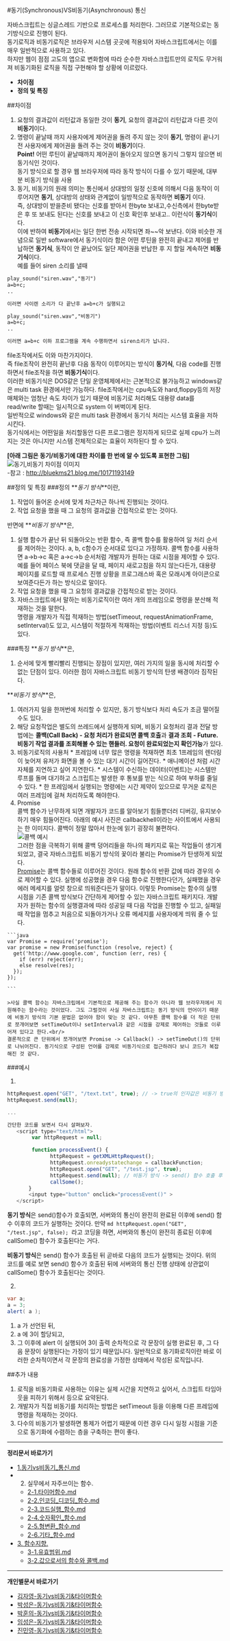 #동기(Synchronous)VS비동기(Asynchronous) 통신

자바스크립트는 싱글스레드 기반으로 프로세스를 처리한다. 그러므로 기본적으로는 동기방식으로 진행이 된다.<br/>
동기로직과 비동기로직은 브라우저 시스템 곳곳에 적용되어 자바스크립트에서는 이를 매우 일반적으로 사용하고 있다.<br/>
하지만 웹이 점점 고도의 앱으로 변화함에 따라 순수한 자바스크립트만의 로직도 무거워져 비동기화된 로직을 직접 구현해야 할 상황에 이르렀다.

* **차이점**
* **정의 및 특징**

##차이점

  1. 요청의 결과값이 리턴값과 동일한 것이 **동기**, 요청의 결과값이 리턴값과 다른 것이 **비동기**이다.
  2. 명령이 끝날때 까지 사용자에게 제어권을 돌려 주지 않는 것이 **동기**, 명령이 끝나기전 사용자에게 제어권을 돌려 주는 것이 **비동기**이다.<br/>
  **Point!** 어떤 루틴이 끝날때까지 제어권이 돌아오지 않으면 동기식 그렇지 않으면 비동기식인 것이다.
  <br/>동기 방식으로 할 경우 웹 브라우저에 따라 동작 방식이 다를 수 있기 때문에, 대부분 비동기 방식을 사용
  3. 동기, 비동기의 원래 의미는 통신에서 상대방의 일정 신호에 의해서 다음 동작이 이루어지면 **동기**, 상대방의 상태와 관계없이 일방적으로 동작하면 **비동기** 이다.<br>
  즉, 상대방이 받을준비 됐다는 신호를 받아서 한byte 보내고,수신측에서 한byte받은 후 또 보내도 된다는 신호를 보내고 이 신호 확인후 보내고.. 이런식이 **동기식**이다.<br>
  이에 반하여 **비동기**에서는 일단 한번 전송 시작되면 좌~~악 보낸다. 이와 비슷한 개념으로 일반 software에서 동기식이라 함은 어떤 루틴을 완전히 끝내고 제어를 반납하면 **동기식**, 동작이 안 끝났어도 일단 제어권을 반납한 후 지 할일 계속하면 **비동기식**이다.<br>
  예를 들어 siren 소리를 낼때<br>

  ```md
  play_sound("siren.wav","동기")
  a=b+c;
  ..

  이러면 사이렌 소리가 다 끝난후 a=b+c가 실행되고

  play_sound("siren.wav","비동기")
  a=b+c;
  ..

  이러면 a=b+c 이하 프로그램을 계속 수행하면서 siren소리가 납니다.
  ```

  file조작에서도 이와 마찬가지이다.<br>
  즉 file조작이 완전히 끝난후 다음 동작이 이루어지는 방식이 **동기식**, 다음 code를 진행하면서 file조작을 하면 **비동기식**이다.<br>
  이러한 비동기식은 DOS같은 단일 운영체제에서는 근본적으로 불가능하고 windows같은 multi task 환경에서만 가능하다. file조작에서는 cpu속도와 hard,floppy등의 저장매체와는 엄청난 속도 차이가 있기 때문에 비동기로 처리해도 대용량 data를 read/write 할때는 일시적으로 system 이 버벅이게 된다.<br>
  일반적으로 windows와 같은 multi task 환경에서 동기식 처리는 시스템 효율을 저하 시킨다.<br>
  동기식에서는 어떤일을 처리할동안 다른 프로그램은 정지하게 되므로 실제 cpu가 느려지는 것은 아니지만 시스템 전체적으로는 효율이 저하된다 할 수 있다.

  **[아래 그림은 동기/비동기에 대한 차이를 한 번에 알 수 있도록 표현한 그림]**
  ![동기,비동기 차이점 이미지](../images/seongeun_01.jpg)<br/>
  -참고 : http://bluekms21.blog.me/10171193149

##정의 및 특징
###정의
**_동기 방식_**이란,
  1. 작업이 들어온 순서에 맞게 차근차근 하나씩 진행되는 것이다.
  2. 작업 요청을 했을 때 그 요청의 결과값을 간접적으로 받는 것이다.

반면에 **_비동기 방식_**은,
  1. 실행 함수가 끝난 뒤 되돌아오는 반환 함수, 즉 콜백 함수를 활용하여 일 처리 순서를 제어하는 것이다. a, b, c함수가 순서대로 있다고 가정하자. 콜백 함수를 사용하면 a->b->c 혹은 a->c->b 순서처럼 개발자가 원하는 대로 시점을 제어할 수 있다. 예를 들어 페이스 북에 댓글을 달 때, 페이지 새로고침을 하지 않는다든가, 대용량 페이지를 로드할 때 프로세스 진행 상황을 프로그래스바 혹은 모래시계 아이콘으로 보여준다든가 하는 방식으로 말이다.
  2. 작업 요청을 했을 때 그 요청의 결과값을 간접적으로 받는 것이다.
  3. 자바스크립트에서 말하는 비동기로직이란 여러 개의 프레임으로 명령을 분산해 적재하는 것을 말한다.<br/>
  명령을 개발자가 직접 적재하는 방법(setTimeout, requestAnimationFrame, setInterval)도 있고, 시스템이 적절하게 적재하는 방법(이벤트 리스너 지정 등)도 있다.

###특징
**_동기 방식_**은,
  1. 순서에 맞게 빨리빨리 진행되는 장점이 있지만, 여러 가지의 일을 동시에 처리할 수 없는 단점이 있다. 이러한 점이 자바스크립트 비동기 방식의 탄생 배경이라 짐작된다.

**_비동기 방식_**은,
  1. 여러가지 일을 한꺼번에 처리할 수 있지만, 동기 방식보다 처리 속도가 조금 떨어질 수도 있다.
  2. 해당 요청작업은 별도의 쓰레드에서 실행하게 되며, 비동기 요청처리 결과 전달 방법에는 **콜백(Call Back) - 요청 처리가 완료되면 콜백 호출**과 **결과 조회 - Future. 비동기 작업 결과를 조회해볼 수 있는 핸들러. 요청이 완료되었는지 확인가능**가 있다.
  3. 비동기로직의 사용처
    * 프레임에 너무 많은 명령을 적재하면 최초 1프레임의 렌더링이 늦어져 유저가 화면을 볼 수 있는 대기 시간이 길어진다.
    * 애니메이션 처럼 시간자체를 지연하고 싶어 지연한다.
    * 시스템이 수신하는 데이터(이벤트)는 시스템만 루프를 돌며 대기하고 스크립트는 발생한 후 통보를 받는 식으로 하여 부하를 줄일 수 있다.
    * 한 프레임에서 실행되는 명령에는 시간 제약이 있으므로 무거운 로직은 여러 프레임에 걸쳐 처리하도록 해야한다.
  4. Promise<br/>
    콜백 함수가 난무하게 되면 개발자가 코드를 알아보기 힘들뿐더러 디버깅, 유지보수 하기 매우 힘들어진다. 아래의 예시 사진은 callbackhell이라는 사이트에서 사용되는 한 이미지다. 콜백이 정말 많아서 한눈에 읽기 굉장히 불편하다.<br/>
    ![콜백 예시](../images/01_img01_kjay.png)<br/>
    그러한 점을 극복하기 위해 콜백 덩어리들을 하나의 패키지로 묶는 작업들이 생기게 되었고, 결국 자바스크립트 비동기 방식의 꽃이라 불리는 Promise가 탄생하게 되었다.<br/>
     [Promise](https://www.npmjs.com/package/promise)는 콜백 함수들로 이루어진 것이다.
     원래 함수의 반환 값에 따라 경우의 수로 제어할 수 있다. 실행에 성공했을 경우 다음 함수로 진행한다던가,  실패했을 경우 에러 메세지를 얼럿 창으로 띄워준다든가 말이다. 이렇듯 Promise는 함수의 실행 시점을 기존 콜백 방식보다 간단하게 제어할 수 있는 자바스크립트 패키지다. 개발자가 원하는 함수의 실행결과에 따라 성공일 때 다음 작업을 진행할 수 있고, 실패일 때 작업을 멈추고 처음으로 되돌아가거나 오류 메세지를 사용자에게 띄워 줄 수 있다.<br/>

    ```java
    var Promise = require('promise');
    var promise = new Promise(function (resolve, reject) {
      get('http://www.google.com', function (err, res) {
        if (err) reject(err);
        else resolve(res);
      });
    });

    ```
    
    >사실 콜백 함수는 자바스크립에서 기본적으로 제공해 주는 함수가 아니라 웹 브라우저에서 지원해주는 함수라는 것이었다. 그도 그럴것이 사실 자바스크립트는 동기 방식의 언어이기 때문에 비동기 방식의 기본 문법은 없어야 함이 맞는 것 같다. 아무튼 콜백 함수를 더 작은 단위로 쪼개어보면 setTimeOut이나 setInterval과 같은 시점을 강제로 제어하는 것들로 이루어져 있다고 한다.<br/>
    결론적으로 큰 단위에서 쪼개어보면 Promise -> Callback() -> setTimeOut()의 단위로 나뉘어진다. 동기식으로 구성된 언어를 강제로 비동기식으로 접근하려다 보니 코드가 복잡해진 것 같다.

###예시

1.
```javascript
httpRequest.open("GET", "/text.txt", true); // -> true의 인자값은 비동기 방식으로 호출
httpRequest.send(null);

...

간단한 코드를 보면서 다시 살펴보자.
   <script type="text/html">
        var httpRequest = null;

        function processEvent() {
              httpRequest = getXMLHttpRequest();
              httpRequest.onreadystatechange = callbackFunction;
              httpRequest.open("GET", "/test.jsp", true);
              httpRequest.send(null); // 비동기 방식 -> send() 함수 호출 후 바로 callSome(); 코드를 실행
              callSome();
       }
       <input type="button" onclick="processEvent()" >
   </script>

```

**동기 방식**은 send()함수가 호출되면, 서버와의 통신이 완전히 완료된 이후에 send() 함수 이후의 코드가 실행하는 것이다. 만약 ```md httpRequest.open("GET", "/test.jsp", false); ```라고 코딩을 하면, 서버와의 통신이 완전히 종료된 이후에 callSome() 함수가 호출된다는 거다.

**비동기 방식**은 send() 함수가 호출된 뒤 곧바로 다음의 코드가 실행되는 것이다. 위의 코드를 예로 보면 send() 함수가 호출된 뒤에 서버와의 통신 진행 상태에 상관없이 callSome() 함수가 호출된다는 것이다.

2.
```java
var a;
a = 3;
alert( a );
```
  1. a 가 선언된 뒤,
  2. a 에 3이 할당되고,
  3. 그 이후에 alert 이 실행되어 3이 출력
순차적으로 각 문장이 실행 완료된 후, 그 다음 문장이 실행된다는 가정이 있기 때문입니다.
일반적으로 동기화로직이란 바로 이러한 순차적이면서 각 문장의 완료성을 가정한 상태에서 작성된 로직입니다.

##추가 내용
1. 로직을 비동기화로 사용하는 이유는 실제 시간을 지연하고 싶어서, 스크립트 타임아웃을 피하기 위해서 등으로 요약된다.
2. 개발자가 직접 비동기를 처리하는 방법은 setTimeout 등을 이용해 다른 프레임에 명령을 적재하는 것이다.
3. 다수의 비동기가 발생하면 통제가 어렵기 때문에 이런 경우 다시 일정 시점을 기준으로 동기화에 수렴하는 층을 구축하는 편이 좋다.


----

**정리문서 바로가기**

* [1.동기vs비동기_통신.md](https://github.com/demun/FrontEndStudy/blob/master/document/Javascript/docs/1.%EB%8F%99%EA%B8%B0vs%EB%B9%84%EB%8F%99%EA%B8%B0_%ED%86%B5%EC%8B%A0.md)
* 2. 실무에서 자주쓰이는 함수.
  - [2-1.타이머함수.md](https://github.com/demun/FrontEndStudy/blob/master/document/Javascript/docs/2-1.%ED%83%80%EC%9D%B4%EB%A8%B8%ED%95%A8%EC%88%98.md)
  - [2-2.인코딩_디코딩_함수.md](https://github.com/demun/FrontEndStudy/blob/master/document/Javascript/docs/2-2.%EC%9D%B8%EC%BD%94%EB%94%A9_%EB%94%94%EC%BD%94%EB%94%A9_%ED%95%A8%EC%88%98.md)
  - [2-3.코드실행_함수.md](https://github.com/demun/FrontEndStudy/blob/master/document/Javascript/docs/2-3.%EC%BD%94%EB%93%9C%EC%8B%A4%ED%96%89_%ED%95%A8%EC%88%98.md)
  - [2-4.숫자확인_함수.md](https://github.com/demun/FrontEndStudy/blob/master/document/Javascript/docs/2-4.%EC%88%AB%EC%9E%90%ED%99%95%EC%9D%B8_%ED%95%A8%EC%88%98.md)
  - [2-5.형변환_함수.md](https://github.com/demun/FrontEndStudy/blob/master/document/Javascript/docs/2-5.%ED%98%95%EB%B3%80%ED%99%98_%ED%95%A8%EC%88%98.md)
  - [2-6.기타_함수.md](https://github.com/demun/FrontEndStudy/blob/master/document/Javascript/docs/2-6.%EA%B8%B0%ED%83%80_%ED%95%A8%EC%88%98.md)  
* [3. 함수지향.](https://github.com/demun/FrontEndStudy/blob/master/document/Javascript/docs/3-0.%ED%95%A8%EC%88%98%EC%A7%80%ED%96%A5.md)
  - [3-1.유효범위.md](https://github.com/demun/FrontEndStudy/blob/master/document/Javascript/docs/3.%EC%9C%A0%ED%9A%A8%EB%B2%94%EC%9C%84.md)  
  - [3-2.값으로서의 함수와 콜백.md](https://github.com/demun/FrontEndStudy/blob/master/document/Javascript/docs/3.%EC%9C%A0%ED%9A%A8%EB%B2%94%EC%9C%84.md)  
    
----

**개인별문서 바로가기**
* [김자영-동기vs비동기&타이머함수](https://github.com/demun/FrontEndStudy/blob/master/document/Javascript/docs/Team/01_%EB%8F%99%EA%B8%B0_%EB%B9%84%EB%8F%99%EA%B8%B0%26%ED%83%80%EC%9D%B4%EB%A8%B8%ED%95%A8%EC%88%98/%EA%B9%80%EC%9E%90%EC%98%81_%EB%8F%99%EA%B8%B0_%EB%B9%84%EB%8F%99%EA%B8%B0%26%ED%83%80%EC%9D%B4%EB%A8%B8%ED%95%A8%EC%88%98.md)
* [박성은-동기vs비동기&타이머함수](https://github.com/demun/FrontEndStudy/blob/master/document/Javascript/docs/Team/01_%EB%8F%99%EA%B8%B0_%EB%B9%84%EB%8F%99%EA%B8%B0%26%ED%83%80%EC%9D%B4%EB%A8%B8%ED%95%A8%EC%88%98/%EB%B0%95%EC%84%B1%EC%9D%80_%EB%8F%99%EA%B8%B0_%EB%B9%84%EB%8F%99%EA%B8%B0%26%ED%83%80%EC%9D%B4%EB%A8%B8%ED%95%A8%EC%88%98.md)
* [박훈의-동기vs비동기&타이머함수](https://github.com/demun/FrontEndStudy/blob/master/document/Javascript/docs/Team/01_%EB%8F%99%EA%B8%B0_%EB%B9%84%EB%8F%99%EA%B8%B0%26%ED%83%80%EC%9D%B4%EB%A8%B8%ED%95%A8%EC%88%98/%EB%B0%95%ED%9B%88%EC%9D%98_%EB%8F%99%EA%B8%B0_%EB%B9%84%EB%8F%99%EA%B8%B0%26%ED%83%80%EC%9D%B4%EB%A8%B8%ED%95%A8%EC%88%98.md)
* [임성은-동기vs비동기&타이머함수](https://github.com/demun/FrontEndStudy/blob/master/document/Javascript/docs/Team/01_%EB%8F%99%EA%B8%B0_%EB%B9%84%EB%8F%99%EA%B8%B0%26%ED%83%80%EC%9D%B4%EB%A8%B8%ED%95%A8%EC%88%98/%EC%9E%84%EC%84%B1%EC%9D%80_%EB%8F%99%EA%B8%B0_%EB%B9%84%EB%8F%99%EA%B8%B0%26%ED%83%80%EC%9D%B4%EB%A8%B8%ED%95%A8%EC%88%98.md)
* [진민영-동기vs비동기&타이머함수](https://github.com/demun/FrontEndStudy/blob/master/document/Javascript/docs/Team/01_%EB%8F%99%EA%B8%B0_%EB%B9%84%EB%8F%99%EA%B8%B0%26%ED%83%80%EC%9D%B4%EB%A8%B8%ED%95%A8%EC%88%98/%EC%A7%84%EB%AF%BC%EC%98%81_%EB%8F%99%EA%B8%B0_%EB%B9%84%EB%8F%99%EA%B8%B0%26%ED%83%80%EC%9D%B4%EB%A8%B8%ED%95%A8%EC%88%98.md)
